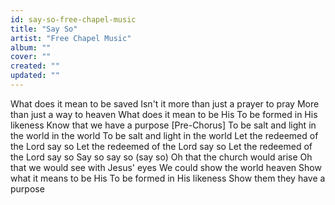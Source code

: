 ```yaml
---
id: say-so-free-chapel-music
title: "Say So"
artist: "Free Chapel Music"
album: ""
cover: ""
created: ""
updated: ""
---
```


What does it mean to be saved
Isn't it more than just a prayer to pray
More than just a way to heaven
What does it mean to be His
To be formed in His likeness
Know that we have a purpose
[Pre-Chorus]
To be salt and light in the world in the world
To be salt and light in the world
Let the redeemed of the Lord say so
Let the redeemed of the Lord say so
Let the redeemed of the Lord say so
Say so say so (say so)
Oh that the church would arise
Oh that we would see with Jesus' eyes
We could show the world heaven
Show what it means to be His
To be formed in His likeness
Show them they have a purpose